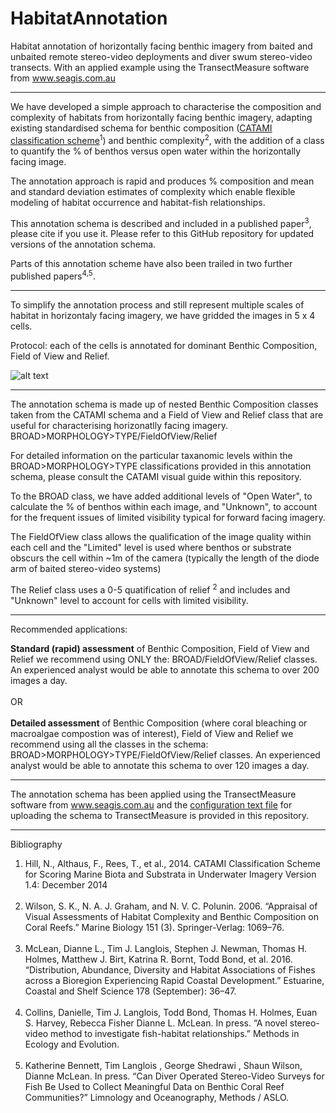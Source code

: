 # HabitatAnnotation
Habitat annotation of horizontally facing benthic imagery from baited and unbaited remote stereo-video deployments and diver swum stereo-video transects. With an applied example using the TransectMeasure software from www.seagis.com.au

<HR>
</HR>

We have developed a simple approach to characterise the composition and complexity of habitats from horizontally facing benthic imagery, adapting existing standardised schema for benthic composition (<a href="https://github.com/TimLanglois/HabitatAnnotation/blob/master/CATAMI-visual-guide-latest.pdf">CATAMI classification scheme</a><sup>1</sup>) and benthic complexity<sup>2</sup>, with the addition of a class to quantify the % of benthos versus open water within the horizontally facing image. 



The annotation approach is rapid and produces % composition and mean and standard deviation estimates of complexity which enable flexible modeling of habitat occurrence and habitat-fish relationships.

This annotation schema is described and included in a published paper<sup>3</sup>, please cite if you use it.
Please refer to this GitHub repository for updated versions of the annotation schema.

Parts of this annotation scheme have also been trailed in two further published papers<sup>4,5</sup>.

<HR>
</HR>

To simplify the annotation process and still represent multiple scales of habitat in horizontaly facing imagery, we have gridded the images in 5 x 4 cells.

Protocol: each of the cells is annotated for dominant Benthic Composition, Field of View and Relief.

![alt text](https://cloud.githubusercontent.com/assets/14978794/17895290/3628ea54-697f-11e6-80c0-3633435d75f9.PNG "Application of annotation approach to characterise benthic composition and benthic complexity from horizontally facing remote video or from diver swum transects. Using TransectMeasure software")

<HR>
</HR>

The annotation schema is made up of nested Benthic Composition classes taken from the CATAMI schema and a Field of View and Relief class that are useful for characterising horizonatlly facing imagery.
BROAD>MORPHOLOGY>TYPE/FieldOfView/Relief

For detailed information on the particular taxanomic levels within the BROAD>MORPHOLOGY>TYPE classifications provided in this annotation schema, please consult the CATAMI visual guide within this repository.

To the BROAD class, we have added additional levels of "Open Water", to calculate the % of benthos within each image, and "Unknown", to account for the frequent issues of limited visibility typical for forward facing imagery.

The FieldOfView class allows the qualification of the image quality within each cell and the "Limited" level is used where benthos or substrate obscurs the cell within ~1m of the camera (typically the length of the diode arm of baited stereo-video systems)

The Relief class uses a 0-5 quatification of relief <sup>2</sup> and includes and "Unknown" level to account for cells with limited visibility.

<HR>
</HR>

Recommended applications:

<b>Standard (rapid) assessment</b> of Benthic Composition, Field of View and Relief we recommend using ONLY the:
BROAD/FieldOfView/Relief classes. 
An experienced analyst would be able to annotate this schema to over 200 images a day.
<br></br>
OR
<br></br>
<b>Detailed assessment</b> of Benthic Composition (where coral bleaching or macroalgae compostion was of interest), Field of View and Relief we recommend using all the classes in the schema:
BROAD>MORPHOLOGY>TYPE/FieldOfView/Relief classes. 
An experienced analyst would be able to annotate this schema to over 120 images a day.

<HR>
</HR>

The annotation schema has been applied using the TransectMeasure software from www.seagis.com.au and the  <a href="https://github.com/TimLanglois/HabitatAnnotation/blob/master/Transect%20Measure%20Habitat%20Codes_160705.txt">configuration text file</a> for uploading the schema to TransectMeasure is provided in this repository.


<HR>
</HR>
Bibliography

1. Hill, N., Althaus, F., Rees, T., et al., 2014. CATAMI Classification Scheme for Scoring Marine Biota and Substrata in Underwater Imagery Version 1.4: December 2014
<br></br>
2. Wilson, S. K., N. A. J. Graham, and N. V. C. Polunin. 2006. “Appraisal of Visual Assessments of Habitat Complexity and Benthic Composition on Coral Reefs.” Marine Biology 151 (3). Springer-Verlag: 1069–76.
<br></br>
3. McLean, Dianne L., Tim J. Langlois, Stephen J. Newman, Thomas H. Holmes, Matthew J. Birt, Katrina R. Bornt, Todd Bond, et al. 2016. “Distribution, Abundance, Diversity and Habitat Associations of Fishes across a Bioregion Experiencing Rapid Coastal Development.” Estuarine, Coastal and Shelf Science 178 (September): 36–47.
<br></br>
4. Collins, Danielle, Tim J. Langlois, Todd Bond, Thomas H. Holmes, Euan S. Harvey, Rebecca Fisher Dianne L. McLean. In press. “A novel stereo-video method to investigate fish-habitat relationships.” Methods in Ecology and Evolution.
<br></br>
5. Katherine Bennett, Tim Langlois , George Shedrawi , Shaun Wilson, Dianne McLean. In press. “Can Diver Operated Stereo-Video Surveys for Fish Be Used to Collect Meaningful Data on Benthic Coral Reef Communities?” Limnology and Oceanography, Methods / ASLO.
